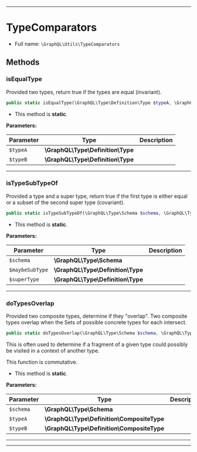***

# TypeComparators

* Full name: `\GraphQL\Utils\TypeComparators`

## Methods

### isEqualType

Provided two types, return true if the types are equal (invariant).

```php
public static isEqualType(\GraphQL\Type\Definition\Type $typeA, \GraphQL\Type\Definition\Type $typeB): bool
```

* This method is **static**.

**Parameters:**

| Parameter | Type | Description |
|-----------|------|-------------|
| `$typeA` | **\GraphQL\Type\Definition\Type** |  |
| `$typeB` | **\GraphQL\Type\Definition\Type** |  |

***

### isTypeSubTypeOf

Provided a type and a super type, return true if the first type is either
equal or a subset of the second super type (covariant).

```php
public static isTypeSubTypeOf(\GraphQL\Type\Schema $schema, \GraphQL\Type\Definition\Type $maybeSubType, \GraphQL\Type\Definition\Type $superType): bool
```

* This method is **static**.

**Parameters:**

| Parameter | Type | Description |
|-----------|------|-------------|
| `$schema` | **\GraphQL\Type\Schema** |  |
| `$maybeSubType` | **\GraphQL\Type\Definition\Type** |  |
| `$superType` | **\GraphQL\Type\Definition\Type** |  |

***

### doTypesOverlap

Provided two composite types, determine if they "overlap". Two composite
types overlap when the Sets of possible concrete types for each intersect.

```php
public static doTypesOverlap(\GraphQL\Type\Schema $schema, \GraphQL\Type\Definition\CompositeType $typeA, \GraphQL\Type\Definition\CompositeType $typeB): bool
```

This is often used to determine if a fragment of a given type could possibly
be visited in a context of another type.

This function is commutative.

* This method is **static**.

**Parameters:**

| Parameter | Type | Description |
|-----------|------|-------------|
| `$schema` | **\GraphQL\Type\Schema** |  |
| `$typeA` | **\GraphQL\Type\Definition\CompositeType** |  |
| `$typeB` | **\GraphQL\Type\Definition\CompositeType** |  |

***


***

